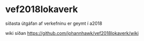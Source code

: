 # vef2018lokaverk
síðasta útgáfan af verkefninu er geymt í a2018

wiki síðan
https://github.com/johannhawk/vef2018lokaverk/wiki

